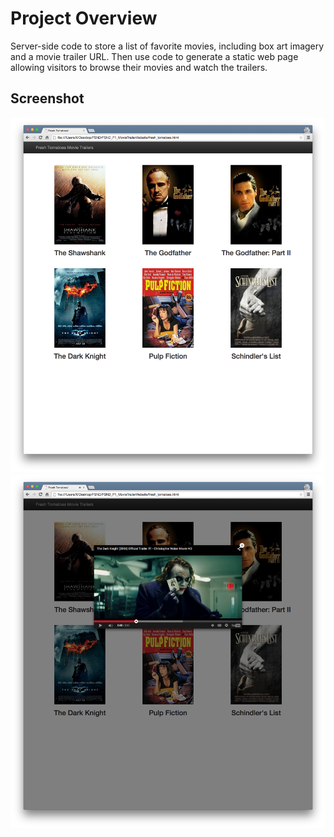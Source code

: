 # Project Overview

Server-side code to store a list of favorite movies, including box art imagery and a movie trailer URL. Then use code to generate a static web page allowing visitors to browse their movies and watch the trailers.

## Screenshot

![](Screenshot0.png)
![](Screenshot1.png)